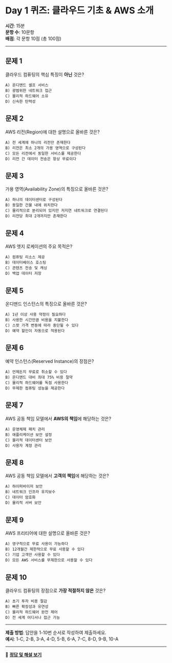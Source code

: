 # Day 1 퀴즈: 클라우드 기초 & AWS 소개

**시간**: 15분  
**문항 수**: 10문항  
**배점**: 각 문항 10점 (총 100점)

---

## 문제 1
클라우드 컴퓨팅의 핵심 특징이 **아닌** 것은?
```
A) 온디맨드 셀프 서비스
B) 광범위한 네트워크 접근
C) 물리적 하드웨어 소유
D) 신속한 탄력성
```

## 문제 2
AWS 리전(Region)에 대한 설명으로 올바른 것은?
```
A) 전 세계에 하나의 리전만 존재한다
B) 리전은 최소 2개의 가용 영역으로 구성된다
C) 모든 리전에서 동일한 서비스를 제공한다
D) 리전 간 데이터 전송은 항상 무료이다
```

## 문제 3
가용 영역(Availability Zone)의 특징으로 올바른 것은?
```
A) 하나의 데이터센터로 구성된다
B) 동일한 건물 내에 위치한다
C) 물리적으로 분리되어 있지만 저지연 네트워크로 연결된다
D) 리전당 최대 2개까지만 존재한다
```

## 문제 4
AWS 엣지 로케이션의 주요 목적은?
```
A) 컴퓨팅 리소스 제공
B) 데이터베이스 호스팅
C) 콘텐츠 전송 및 캐싱
D) 백업 데이터 저장
```

## 문제 5
온디맨드 인스턴스의 특징으로 올바른 것은?
```
A) 1년 이상 사용 약정이 필요하다
B) 사용한 시간만큼 비용을 지불한다
C) 스팟 가격 변동에 따라 중단될 수 있다
D) 예약 할인이 자동으로 적용된다
```

## 문제 6
예약 인스턴스(Reserved Instance)의 장점은?
```
A) 언제든지 무료로 취소할 수 있다
B) 온디맨드 대비 최대 75% 비용 절약
C) 물리적 하드웨어를 독점 사용한다
D) 무제한 컴퓨팅 성능을 제공한다
```

## 문제 7
AWS 공동 책임 모델에서 **AWS의 책임**에 해당하는 것은?
```
A) 운영체제 패치 관리
B) 애플리케이션 보안 설정
C) 물리적 데이터센터 보안
D) 사용자 계정 관리
```

## 문제 8
AWS 공동 책임 모델에서 **고객의 책임**에 해당하는 것은?
```
A) 하이퍼바이저 보안
B) 네트워크 인프라 유지보수
C) 데이터 암호화
D) 물리적 서버 보안
```

## 문제 9
AWS 프리티어에 대한 설명으로 올바른 것은?
```
A) 영구적으로 무료 사용이 가능하다
B) 12개월간 제한적으로 무료 사용할 수 있다
C) 기업 고객만 사용할 수 있다
D) 모든 AWS 서비스를 무제한으로 사용할 수 있다
```

## 문제 10
클라우드 컴퓨팅의 장점으로 **가장 적절하지 않은** 것은?
```
A) 초기 투자 비용 절감
B) 빠른 확장성과 유연성
C) 물리적 하드웨어 완전 제어
D) 전 세계 어디서나 접근 가능
```

---

**제출 방법**: 답안을 1-10번 순서로 작성하여 제출하세요.  
**예시**: 1-C, 2-B, 3-A, 4-D, 5-B, 6-A, 7-C, 8-D, 9-B, 10-A

---

📝 **[정답 및 해설 보기](answers/day1-answers.md)**